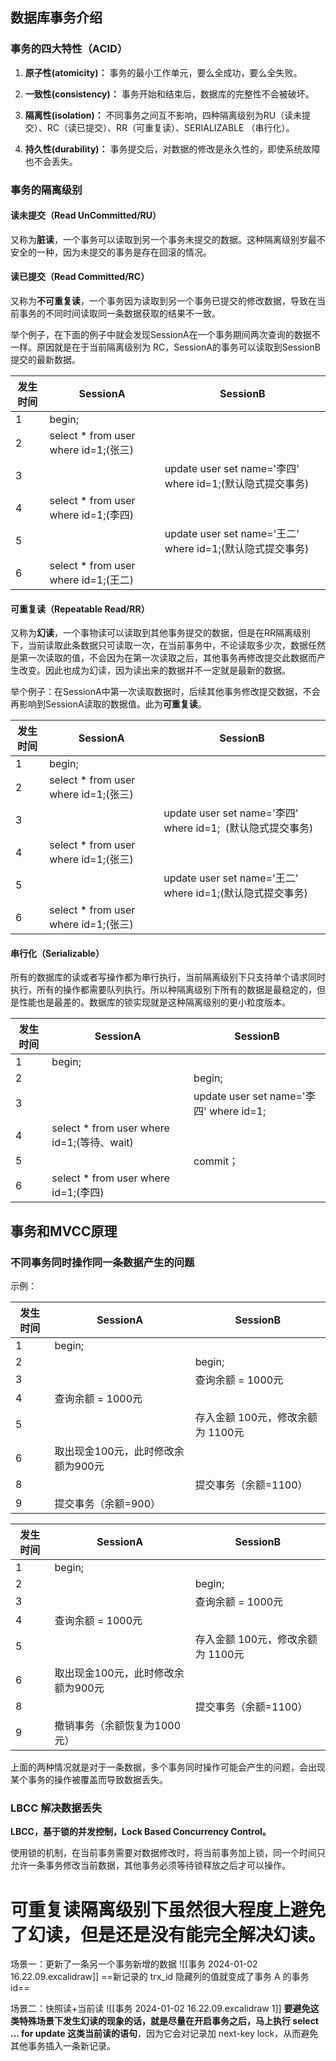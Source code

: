 ## 数据库事务介绍

### 事务的四大特性（ACID）

1. **原子性(atomicity)：** 事务的最小工作单元，要么全成功，要么全失败。
    
2. **一致性(consistency)：** 事务开始和结束后，数据库的完整性不会被破坏。
    
3. **隔离性(isolation)：** 不同事务之间互不影响，四种隔离级别为RU（读未提交）、RC（读已提交）、RR（可重复读）、SERIALIZABLE （串行化）。
    
4. **持久性(durability)：** 事务提交后，对数据的修改是永久性的，即使系统故障也不会丢失。
    

### 事务的隔离级别

#### **读未提交（Read UnCommitted/RU）**

又称为**脏读**，一个事务可以读取到另一个事务未提交的数据。这种隔离级别岁最不安全的一种，因为未提交的事务是存在回滚的情况。

#### **读已提交（Read Committed/RC）**

又称为**不可重复读**，一个事务因为读取到另一个事务已提交的修改数据，导致在当前事务的不同时间读取同一条数据获取的结果不一致。

举个例子，在下面的例子中就会发现SessionA在一个事务期间两次查询的数据不一样。原因就是在于当前隔离级别为 RC，SessionA的事务可以读取到SessionB提交的最新数据。

|**发生时间**|**SessionA**|**SessionB**|
|---|---|---|
|1|begin;||
|2|select * from user where id=1;(张三)||
|3||update user set name='李四' where id=1;(默认隐式提交事务)|
|4|select * from user where id=1;(李四)||
|5||update user set name='王二' where id=1;(默认隐式提交事务)|
|6|select * from user where id=1;(王二)||

#### **可重复读（Repeatable Read/RR）**

又称为**幻读**，一个事物读可以读取到其他事务提交的数据，但是在RR隔离级别下，当前读取此条数据只可读取一次，在当前事务中，不论读取多少次，数据任然是第一次读取的值，不会因为在第一次读取之后，其他事务再修改提交此数据而产生改变。因此也成为幻读，因为读出来的数据并不一定就是最新的数据。

举个例子：在SessionA中第一次读取数据时，后续其他事务修改提交数据，不会再影响到SessionA读取的数据值。此为**可重复读**。

|**发生时间**|**SessionA**|**SessionB**|
|---|---|---|
|1|begin;||
|2|select * from user where id=1;(张三)||
|3||update user set name='李四' where id=1;  (默认隐式提交事务)|
|4|select * from user where id=1;(张三)||
|5||update user set name='王二' where id=1;(默认隐式提交事务)|
|6|select * from user where id=1;(张三)||

#### **串行化（Serializable）**

所有的数据库的读或者写操作都为串行执行，当前隔离级别下只支持单个请求同时执行，所有的操作都需要队列执行。所以种隔离级别下所有的数据是最稳定的，但是性能也是最差的。数据库的锁实现就是这种隔离级别的更小粒度版本。

|**发生时间**|**SessionA**|**SessionB**|
|---|---|---|
|1|begin;||
|2||begin;|
|3||update user set name='李四' where id=1;|
|4|select * from user where id=1;(等待、wait)||
|5||commit；|
|6|select * from user where id=1;(李四)||

## 事务和MVCC原理

### 不同事务同时操作同一条数据产生的问题

示例：

|**发生时间**|**SessionA**|**SessionB**|
|---|---|---|
|1|begin;||
|2||begin;|
|3||查询余额 = 1000元|
|4|查询余额 = 1000元||
|5||存入金额 100元，修改余额为 1100元|
|6|取出现金100元，此时修改余额为900元||
|8||提交事务（余额=1100）|
|9|提交事务（余额=900）||

|**发生时间**|**SessionA**|**SessionB**|
|---|---|---|
|1|begin;||
|2||begin;|
|3||查询余额 = 1000元|
|4|查询余额 = 1000元||
|5||存入金额 100元，修改余额为 1100元|
|6|取出现金100元，此时修改余额为900元||
|8||提交事务（余额=1100）|
|9|撤销事务（余额恢复为1000元）||

上面的两种情况就是对于一条数据，多个事务同时操作可能会产生的问题，会出现某个事务的操作被覆盖而导致数据丢失。

### LBCC 解决数据丢失

**LBCC，基于锁的并发控制，Lock Based Concurrency Control。**

使用锁的机制，在当前事务需要对数据修改时，将当前事务加上锁，同一个时间只允许一条事务修改当前数据，其他事务必须等待锁释放之后才可以操作。



# 可重复读隔离级别下虽然很大程度上避免了幻读，但是还是没有能完全解决幻读。
场景一：更新了一条另一个事务新增的数据
![[事务 2024-01-02 16.22.09.excalidraw]]
==新记录的 trx_id 隐藏列的值就变成了事务 A 的事务 id==

场景二：快照读+当前读
![[事务 2024-01-02 16.22.09.excalidraw 1]]
**要避免这类特殊场景下发生幻读的现象的话，就是尽量在开启事务之后，马上执行 select ... for update 这类当前读的语句**，因为它会对记录加 next-key lock，从而避免其他事务插入一条新记录。